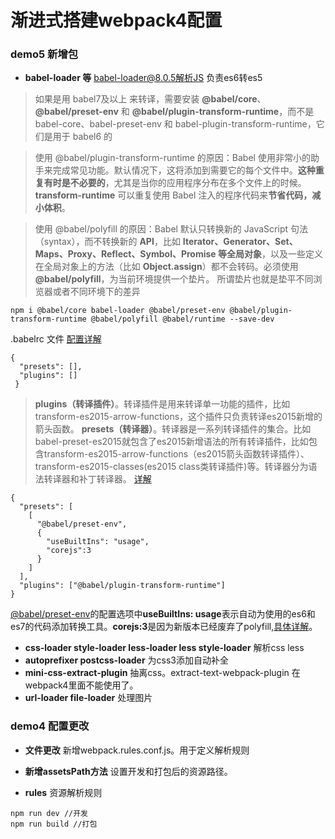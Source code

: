 # 渐进式搭建webpack4配置

### demo5 新增包 
* **babel-loader 等** 
babel-loader@8.0.5解析JS 负责es6转es5
> 如果是用 babel7及以上 来转译，需要安装 **@babel/core**、**@babel/preset-env** 和 **@babel/plugin-transform-runtime**，而不是 babel-core、babel-preset-env 和 babel-plugin-transform-runtime，它们是用于 babel6 的

> 使用 @babel/plugin-transform-runtime 的原因：Babel 使用非常小的助手来完成常见功能。默认情况下，这将添加到需要它的每个文件中。**这种重复有时是不必要的**，尤其是当你的应用程序分布在多个文件上的时候。
**transform-runtime** 可以重复使用 Babel 注入的程序代码来**节省代码，减小体积**。

> 使用 @babel/polyfill 的原因：Babel 默认只转换新的 JavaScript 句法（syntax），而不转换新的 **API**，比如 **Iterator、Generator、Set、Maps、Proxy、Reflect、Symbol、Promise 等全局对象**，以及一些定义在全局对象上的方法（比如 **Object.assign**）都不会转码。必须使用 **@babel/polyfill**，为当前环境提供一个垫片。
> 所谓垫片也就是垫平不同浏览器或者不同环境下的差异
```
npm i @babel/core babel-loader @babel/preset-env @babel/plugin-transform-runtime @babel/polyfill @babel/runtime --save-dev
```
.babelrc 文件
[配置详解](https://www.cnblogs.com/tugenhua0707/p/9452471.html)
```
{
  "presets": [],
  "plugins": []
 }
```
> **plugins（转译插件）**。转译插件是用来转译单一功能的插件，比如transform-es2015-arrow-functions，这个插件只负责转译es2015新增的箭头函数。
> **presets（转译器）**。转译器是一系列转译插件的集合。比如babel-preset-es2015就包含了es2015新增语法的所有转译插件，比如包含transform-es2015-arrow-functions（es2015箭头函数转译插件）、transform-es2015-classes(es2015 class类转译插件)等。转译器分为语法转译器和补丁转译器。
[详解](https://www.cnblogs.com/lsgxeva/p/7758184.html)

```
{
  "presets": [
    [
      "@babel/preset-env",
      {
        "useBuiltIns": "usage",
        "corejs":3
      }
    ]
  ],
  "plugins": ["@babel/plugin-transform-runtime"]
}
```
[@babel/preset-env](https://babeljs.io/docs/en/babel-preset-env)的配置选项中**useBuiltIns: usage**表示自动为使用的es6和es7的代码添加转换工具。**corejs:3**是因为新版本已经废弃了polyfill,[具体详解](https://babeljs.io/blog/2019/03/19/7.4.0#core-js-3-7646-https-githubcom-babel-babel-pull-7646)。


* **css-loader style-loader less-loader less style-loader**
解析css less
* **autoprefixer postcss-loader**
为css3添加自动补全
* **mini-css-extract-plugin**
抽离css。extract-text-webpack-plugin 在webpack4里面不能使用了。
* **url-loader file-loader**
处理图片

### demo4 配置更改

* **文件更改**
新增webpack.rules.conf.js。用于定义解析规则

* **新增assetsPath方法**
设置开发和打包后的资源路径。



* **rules** 
资源解析规则


```
npm run dev //开发
npm run build //打包
```